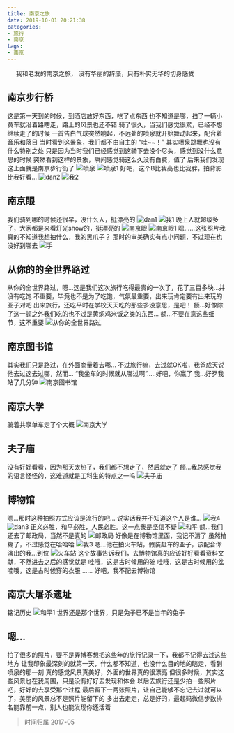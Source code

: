 ```yaml
---
title: 南京之旅
date: 2019-10-01 20:21:38
categories:
- 旅行
- 南京
tags:
- 南京
---
```


<span>
&nbsp;&nbsp;&nbsp;&nbsp;
我和老友的南京之旅，
没有华丽的辞藻，只有朴实无华的切身感受
</span>

<!-- more -->

## 南京步行桥
这是第一天到的时候，到酒店放好东西，吃了点东西
也不知道是哪，扫了一辆小黄车就沿着路瞎走，路上的风景也还不错
骑了很久，当我们感觉很累，已经不想继续走了的时候
一首告白气球突然响起，不远处的喷泉就开始舞动起来，配合着音乐和落日
当时看到这景象，我们都不由自主的 “哇~~！”
其实喷泉跳舞也没有什么特别之处
只是因为当时我们已经感觉到这骑下去没个尽头，感觉到没什么意思的时候
突然看到这样的景象，瞬间感觉骑这么久没有白费，值了
后来我们发现这上面就是南京步行街了
![喷泉](/uploads/images/旅行/南京/喷泉.jpg)
![喷泉1](/uploads/images/旅行/南京/喷泉1.jpg)
好吧，这个B比我高也比我胖，拍背影比我好看...
![dan2](/uploads/images/旅行/南京/dan2.jpg)
![我2](/uploads/images/旅行/南京/我2.jpg)

## 南京眼
我们骑到哪的时候还很早，没什么人，挺漂亮的
![dan1](/uploads/images/旅行/南京/dan1.jpg)
![我1](/uploads/images/旅行/南京/我1.jpg)
晚上人就超级多了，大家都是来看灯光show的，挺漂亮的
![南京眼](/uploads/images/旅行/南京/南京眼.jpg)
![南京眼1](/uploads/images/旅行/南京/南京眼1.jpg)
嗯......这张照片我真的不知道我想拍什么，我的黑爪子？
那时的审美确实有点小问题，不过现在也没好到哪去
![手](/uploads/images/旅行/南京/手.jpg)


## 从你的的全世界路过
从你的全世界路过，嗯...这是我们这次旅行吃得最贵的一次了，花了三百多块...并没有吃饱
不重要，毕竟也不是为了吃饱，气氛最重要，出来玩肯定要有出来玩的亚子对吧
出来旅行，还吃平时在学校天天吃的那些多没意思，是吧！
额...好像除了这一顿之外我们吃的也不过是黄焖鸡米饭之类的东西...
额...不要在意这些细节，这不重要
![从你的全世界路过](/uploads/images/旅行/南京/从你的全世界路过.jpg)

## 南京图书馆
其实我们只是路过，在外面商量着去哪...
不过旅行嘛，去过就OK啦，我爸成天说他去过这去过哪，然而...
“我坐车的时候就从哪过啊”.....好吧，你赢了
我...好歹我站了几分钟
![南京图书馆](/uploads/images/旅行/南京/南京图书馆.jpg)

## 南京大学
骑着共享单车走了个大概
![南京大学](/uploads/images/旅行/南京/南京大学.jpg)

## 夫子庙
没有好好看看，因为那天太热了，我们都不想走了，然后就走了
额...我总感觉我的语言怪怪的，这难道就是工科生的特点之一吗
![夫子庙](/uploads/images/旅行/南京/夫子庙.jpg)

## 博物馆
嗯...那时这种拍照方式应该是流行的吧...
说实话我并不知道这个人是谁...
![我4](/uploads/images/旅行/南京/我4.jpg)
![dan3](/uploads/images/旅行/南京/dan3.jpg)
正义必胜，和平必胜，人民必胜。这一点我是坚信不疑
![和平](/uploads/images/旅行/南京/和平.jpg)
额...我们还去了邮政局，当然不是真的
![邮政局](/uploads/images/旅行/南京/邮政局.jpg)
好像是在博物馆里面，我记不清了
虽然拍糊了，不过感觉在哈哈哈
![我3](/uploads/images/旅行/南京/我3.jpg)
嗯...他在拍火车站，假装赶车的亚子，该配合你演出的我...到位
![火车站](/uploads/images/旅行/南京/火车站.jpg)
这个故事告诉我们，去博物馆真的应该好好看看资料文献，不然进去之后的感觉就是
哇哦，这是古时候用的碗
哇哦，这是古时候用的盆
哇哦，这是古时候穿的衣服
......
好吧，我不配去博物馆

## 南京大屠杀遗址
铭记历史
![和平1](/uploads/images/旅行/南京/和平1.jpg)
世界还是那个世界，只是兔子已不是当年的兔子

## 嗯...
拍了很多的照片，要不是弄博客想把这些年的旅行记录一下，我都不记得去过这些地方
让我印象最深刻的就第一天，什么都不知道，也没什么目的地的瞎走，看到喷泉的那一刻
真的感觉风景真美好，外面的世界真的很漂亮
但很多时候，其实这些风景也在我周围，只是没有好好去发现和体会
以后去旅行还是少拍一些照片吧，好好的去享受那个过程
最后留下一两张照片，让自己能够不忘记去过就可以了，美丽的风景总不是照片能留下的
多出去走走，总是好的，最起码微信步数排名能靠前一点，别人也能发现你还活着

> 时间归属 2017-05
